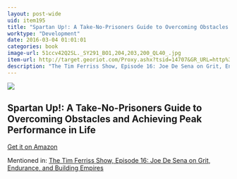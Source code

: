 ```yaml
---
layout: post-wide
uid: item195
title: "Spartan Up!: A Take-No-Prisoners Guide to Overcoming Obstacles and Achieving Peak Performance in Life"
worktype: "Development"
date: 2016-03-04 01:01:01
categories: book
image-url: 51ccv42Q2SL._SY291_BO1,204,203,200_QL40_.jpg
item-url: http://target.georiot.com/Proxy.ashx?tsid=14707&GR_URL=http%3A%2F%2Fwww.amazon.com%2FSpartan-Take-No-Prisoners-Overcoming-Obstacles-Performance%2Fdp%2F0544286170%2F
description: "The Tim Ferriss Show, Episode 16: Joe De Sena on Grit, Endurance, and Building Empires"
---
```

<a href="http://target.georiot.com/Proxy.ashx?tsid=14707&GR_URL=http%3A%2F%2Fwww.amazon.com%2FSpartan-Take-No-Prisoners-Overcoming-Obstacles-Performance%2Fdp%2F0544286170%2F" target="blank"><img src="../../../../img/thumbs/51ccv42Q2SL._SY291_BO1,204,203,200_QL40_.jpg" class="prod-img"></a>
<h2>Spartan Up!: A Take-No-Prisoners Guide to Overcoming Obstacles and Achieving Peak Performance in Life</h2>
<p><a href="http://target.georiot.com/Proxy.ashx?tsid=14707&GR_URL=http%3A%2F%2Fwww.amazon.com%2FSpartan-Take-No-Prisoners-Overcoming-Obstacles-Performance%2Fdp%2F0544286170%2F" target="blank">Get it on Amazon</a><p>
<p>Mentioned in: <a href="http://fourhourworkweek.com/2014/07/01/spartan-race/" target="blank">The Tim Ferriss Show, Episode 16: Joe De Sena on Grit, Endurance, and Building Empires</a></p>
